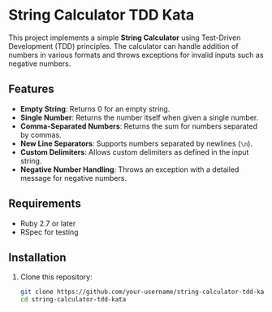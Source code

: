 # String Calculator TDD Kata

This project implements a simple **String Calculator** using Test-Driven Development (TDD) principles. The calculator can handle addition of numbers in various formats and throws exceptions for invalid inputs such as negative numbers.

## Features

- **Empty String**: Returns 0 for an empty string.
- **Single Number**: Returns the number itself when given a single number.
- **Comma-Separated Numbers**: Returns the sum for numbers separated by commas.
- **New Line Separators**: Supports numbers separated by newlines (`\n`).
- **Custom Delimiters**: Allows custom delimiters as defined in the input string.
- **Negative Number Handling**: Throws an exception with a detailed message for negative numbers.

## Requirements

- Ruby 2.7 or later
- RSpec for testing

## Installation

1. Clone this repository:

   ```bash
   git clone https://github.com/your-username/string-calculator-tdd-kata.git
   cd string-calculator-tdd-kata
